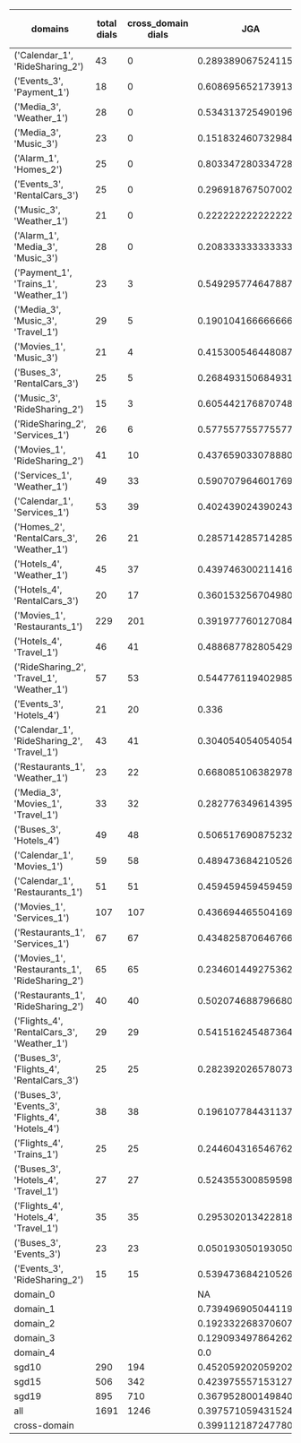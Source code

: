 | domains                                          |   total dials |   cross_domain dials | JGA                 | RSA                | TA                 | CDTA                 |   total turns |   cross-domain turns |
|--------------------------------------------------|---------------|----------------------|---------------------|--------------------|--------------------|----------------------|---------------|----------------------|
| ('Calendar_1', 'RideSharing_2')                  |            43 |                    0 | 0.28938906752411575 | 0.6433583959899749 | 0.7556270096463023 | NA                   |           311 |                    0 |
| ('Events_3', 'Payment_1')                        |            18 |                    0 | 0.6086956521739131  | 0.8939718433437028 | 0.8309178743961353 | NA                   |           207 |                    0 |
| ('Media_3', 'Weather_1')                         |            28 |                    0 | 0.5343137254901961  | 0.82521815008726   | 0.8627450980392157 | NA                   |           204 |                    0 |
| ('Media_3', 'Music_3')                           |            23 |                    0 | 0.1518324607329843  | 0.5646182495344508 | 0.5654450261780105 | NA                   |           191 |                    0 |
| ('Alarm_1', 'Homes_2')                           |            25 |                    0 | 0.803347280334728   | 0.9402290448343081 | 0.9163179916317992 | NA                   |           239 |                    0 |
| ('Events_3', 'RentalCars_3')                     |            25 |                    0 | 0.2969187675070028  | 0.7833313745078448 | 0.6330532212885154 | NA                   |           357 |                    0 |
| ('Music_3', 'Weather_1')                         |            21 |                    0 | 0.2222222222222222  | 0.6604384436701504 | 0.6491228070175439 | NA                   |           171 |                    0 |
| ('Alarm_1', 'Media_3', 'Music_3')                |            28 |                    0 | 0.20833333333333334 | 0.6166755508173413 | 0.6215277777777778 | NA                   |           288 |                    0 |
| ('Payment_1', 'Trains_1', 'Weather_1')           |            23 |                    3 | 0.5492957746478874  | 0.9319306874292212 | 0.8169014084507042 | 0.3333333333333333   |           355 |                    3 |
| ('Media_3', 'Music_3', 'Travel_1')               |            29 |                    5 | 0.19010416666666666 | 0.6856553981894579 | 0.6901041666666666 | 0.6                  |           384 |                    5 |
| ('Movies_1', 'Music_3')                          |            21 |                    4 | 0.41530054644808745 | 0.7916689472723953 | 0.7431693989071039 | 0.0                  |           183 |                    4 |
| ('Buses_3', 'RentalCars_3')                      |            25 |                    5 | 0.2684931506849315  | 0.7969115601760153 | 0.6876712328767123 | 0.0                  |           365 |                    5 |
| ('Music_3', 'RideSharing_2')                     |            15 |                    3 | 0.6054421768707483  | 0.90521501744906   | 0.8163265306122449 | 0.6666666666666666   |           147 |                    3 |
| ('RideSharing_2', 'Services_1')                  |            26 |                    6 | 0.5775577557755776  | 0.8763062169312177 | 0.8382838283828383 | 0.16666666666666666  |           303 |                    6 |
| ('Movies_1', 'RideSharing_2')                    |            41 |                   10 | 0.43765903307888043 | 0.8611367127496159 | 0.8244274809160306 | 0.2                  |           393 |                   10 |
| ('Services_1', 'Weather_1')                      |            49 |                   33 | 0.5907079646017699  | 0.8475519785378943 | 0.8407079646017699 | 0.5625               |           452 |                   48 |
| ('Calendar_1', 'Services_1')                     |            53 |                   39 | 0.4024390243902439  | 0.7709183673469393 | 0.7125435540069687 | 0.04081632653061224  |           574 |                   49 |
| ('Homes_2', 'RentalCars_3', 'Weather_1')         |            26 |                   21 | 0.2857142857142857  | 0.7656622174122171 | 0.5415282392026578 | 0.2727272727272727   |           301 |                   22 |
| ('Hotels_4', 'Weather_1')                        |            45 |                   37 | 0.4397463002114165  | 0.8244933390022678 | 0.7124735729386892 | 0.43243243243243246  |           473 |                   37 |
| ('Hotels_4', 'RentalCars_3')                     |            20 |                   17 | 0.36015325670498083 | 0.8102897883018367 | 0.7816091954022989 | 0.17647058823529413  |           261 |                   17 |
| ('Movies_1', 'Restaurants_1')                    |           229 |                  201 | 0.39197776012708496 | 0.8273133303717877 | 0.7251787132644957 | 0.19330855018587362  |          2518 |                  269 |
| ('Hotels_4', 'Travel_1')                         |            46 |                   41 | 0.48868778280542985 | 0.815594858358017  | 0.7918552036199095 | 0.36585365853658536  |           442 |                   41 |
| ('RideSharing_2', 'Travel_1', 'Weather_1')       |            57 |                   53 | 0.5447761194029851  | 0.851768019035571  | 0.8451492537313433 | 0.5769230769230769   |           536 |                   78 |
| ('Events_3', 'Hotels_4')                         |            21 |                   20 | 0.336               | 0.7331628755679381 | 0.696              | 0.5                  |           250 |                   20 |
| ('Calendar_1', 'RideSharing_2', 'Travel_1')      |            43 |                   41 | 0.30405405405405406 | 0.6852447089947092 | 0.7274774774774775 | 0.36585365853658536  |           444 |                   41 |
| ('Restaurants_1', 'Weather_1')                   |            23 |                   22 | 0.6680851063829787  | 0.918420160086827  | 0.8382978723404255 | 0.6956521739130435   |           235 |                   23 |
| ('Media_3', 'Movies_1', 'Travel_1')              |            33 |                   32 | 0.2827763496143959  | 0.7526452433460523 | 0.7789203084832905 | 0.625                |           389 |                   32 |
| ('Buses_3', 'Hotels_4')                          |            49 |                   48 | 0.5065176908752328  | 0.8494963682644247 | 0.7914338919925512 | 0.4375               |           537 |                   48 |
| ('Calendar_1', 'Movies_1')                       |            59 |                   58 | 0.48947368421052634 | 0.8313689505711773 | 0.7280701754385965 | 0.014492753623188406 |           570 |                   69 |
| ('Calendar_1', 'Restaurants_1')                  |            51 |                   51 | 0.4594594594594595  | 0.8554909362990165 | 0.7297297297297297 | 0.11666666666666667  |           629 |                   60 |
| ('Movies_1', 'Services_1')                       |           107 |                  107 | 0.43669446550416985 | 0.8411704771998892 | 0.7407126611068992 | 0.2474747474747475   |          1319 |                  198 |
| ('Restaurants_1', 'Services_1')                  |            67 |                   67 | 0.43482587064676614 | 0.843456112360434  | 0.7243781094527363 | 0.32575757575757575  |          1005 |                  132 |
| ('Movies_1', 'Restaurants_1', 'RideSharing_2')   |            65 |                   65 | 0.2346014492753623  | 0.7909898570141976 | 0.6467391304347826 | 0.15606936416184972  |          1104 |                  173 |
| ('Restaurants_1', 'RideSharing_2')               |            40 |                   40 | 0.5020746887966805  | 0.8610603878962418 | 0.7925311203319502 | 0.0                  |           482 |                   40 |
| ('Flights_4', 'RentalCars_3', 'Weather_1')       |            29 |                   29 | 0.5415162454873647  | 0.8835076381951379 | 0.7581227436823105 | 0.625                |           277 |                   56 |
| ('Buses_3', 'Flights_4', 'RentalCars_3')         |            25 |                   25 | 0.2823920265780731  | 0.7672811515779148 | 0.574750830564784  | 0.0851063829787234   |           301 |                   47 |
| ('Buses_3', 'Events_3', 'Flights_4', 'Hotels_4') |            38 |                   38 | 0.19610778443113772 | 0.6587260581345008 | 0.6077844311377245 | 0.19696969696969696  |           668 |                  132 |
| ('Flights_4', 'Trains_1')                        |            25 |                   25 | 0.2446043165467626  | 0.7647031079615343 | 0.6007194244604317 | 0.04                 |           278 |                   25 |
| ('Buses_3', 'Hotels_4', 'Travel_1')              |            27 |                   27 | 0.5243553008595988  | 0.870316415707697  | 0.7650429799426934 | 0.46296296296296297  |           349 |                   54 |
| ('Flights_4', 'Hotels_4', 'Travel_1')            |            35 |                   35 | 0.2953020134228188  | 0.7783471082651411 | 0.6196868008948546 | 0.3235294117647059   |           447 |                   68 |
| ('Buses_3', 'Events_3')                          |            23 |                   23 | 0.05019305019305019 | 0.6623343367390981 | 0.6177606177606177 | 0.0                  |           259 |                   23 |
| ('Events_3', 'RideSharing_2')                    |            15 |                   15 | 0.5394736842105263  | 0.8507633377425043 | 0.7631578947368421 | 0.0                  |           152 |                   15 |
| domain_0                                         |               |                      | NA                  | NA                 | NA                 | NA                   |             0 |                    0 |
| domain_1                                         |               |                      | 0.7394969050441196  | 0.8817676447484184 | 0.8485447122349532 | NA                   |          7593 |                    0 |
| domain_2                                         |               |                      | 0.19233226837060702 | 0.7681665696683632 | 0.6382321618743344 | 0.2651162790697674   |          9390 |                 1505 |
| domain_3                                         |               |                      | 0.129093497864262   | 0.7531905396268597 | 0.6915045087802563 | 0.25170068027210885  |          2107 |                  294 |
| domain_4                                         |               |                      | 0.0                 | 0.5505545296949825 | 0.6461538461538462 | 0.4444444444444444   |           260 |                   54 |
| sgd10                                            |           290 |                  194 | 0.4520592020592021  | 0.8242869952585602 | 0.7474259974259975 | 0.38016528925619836  |          3108 |                  242 |
| sgd15                                            |           506 |                  342 | 0.42397555715312724 | 0.7975358491370877 | 0.7476635514018691 | 0.29646017699115046  |          5564 |                  452 |
| sgd19                                            |           895 |                  710 | 0.3679528001498408  | 0.8031360515578571 | 0.709683461322345  | 0.23382226056945643  |         10678 |                 1159 |
| all                                              |          1691 |                 1246 | 0.39757105943152454 | 0.8049011228862566 | 0.7266666666666667 | 0.26821370750134915  |         19350 |                 1853 |
| cross-domain                                     |               |                      | 0.39911218724778047 | 0.8110722721085297 | 0.7223567393058918 | 0.26821370750134915  |         14868 |                 1853 |
